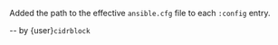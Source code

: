 Added the path to the effective `ansible.cfg` file to each `:config` entry.

-- by {user}`cidrblock`
